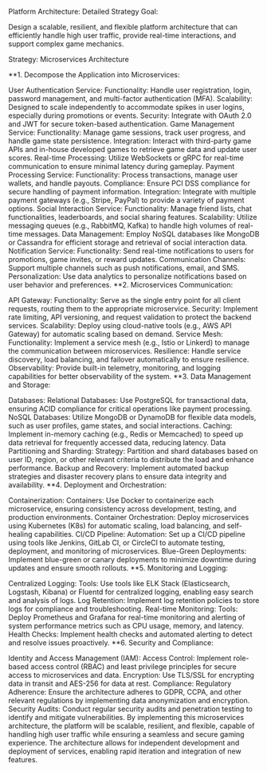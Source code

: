
Platform Architecture: Detailed Strategy
Goal:

Design a scalable, resilient, and flexible platform architecture that can efficiently handle high user traffic, provide real-time interactions, and support complex game mechanics.

Strategy: Microservices Architecture

**1. Decompose the Application into Microservices:

User Authentication Service:
Functionality: Handle user registration, login, password management, and multi-factor authentication (MFA).
Scalability: Designed to scale independently to accommodate spikes in user logins, especially during promotions or events.
Security: Integrate with OAuth 2.0 and JWT for secure token-based authentication.
Game Management Service:
Functionality: Manage game sessions, track user progress, and handle game state persistence.
Integration: Interact with third-party game APIs and in-house developed games to retrieve game data and update user scores.
Real-time Processing: Utilize WebSockets or gRPC for real-time communication to ensure minimal latency during gameplay.
Payment Processing Service:
Functionality: Process transactions, manage user wallets, and handle payouts.
Compliance: Ensure PCI DSS compliance for secure handling of payment information.
Integration: Integrate with multiple payment gateways (e.g., Stripe, PayPal) to provide a variety of payment options.
Social Interaction Service:
Functionality: Manage friend lists, chat functionalities, leaderboards, and social sharing features.
Scalability: Utilize messaging queues (e.g., RabbitMQ, Kafka) to handle high volumes of real-time messages.
Data Management: Employ NoSQL databases like MongoDB or Cassandra for efficient storage and retrieval of social interaction data.
Notification Service:
Functionality: Send real-time notifications to users for promotions, game invites, or reward updates.
Communication Channels: Support multiple channels such as push notifications, email, and SMS.
Personalization: Use data analytics to personalize notifications based on user behavior and preferences.
**2. Microservices Communication:

API Gateway:
Functionality: Serve as the single entry point for all client requests, routing them to the appropriate microservice.
Security: Implement rate limiting, API versioning, and request validation to protect the backend services.
Scalability: Deploy using cloud-native tools (e.g., AWS API Gateway) for automatic scaling based on demand.
Service Mesh:
Functionality: Implement a service mesh (e.g., Istio or Linkerd) to manage the communication between microservices.
Resilience: Handle service discovery, load balancing, and failover automatically to ensure resilience.
Observability: Provide built-in telemetry, monitoring, and logging capabilities for better observability of the system.
**3. Data Management and Storage:

Databases:
Relational Databases: Use PostgreSQL for transactional data, ensuring ACID compliance for critical operations like payment processing.
NoSQL Databases: Utilize MongoDB or DynamoDB for flexible data models, such as user profiles, game states, and social interactions.
Caching: Implement in-memory caching (e.g., Redis or Memcached) to speed up data retrieval for frequently accessed data, reducing latency.
Data Partitioning and Sharding:
Strategy: Partition and shard databases based on user ID, region, or other relevant criteria to distribute the load and enhance performance.
Backup and Recovery: Implement automated backup strategies and disaster recovery plans to ensure data integrity and availability.
**4. Deployment and Orchestration:

Containerization:
Containers: Use Docker to containerize each microservice, ensuring consistency across development, testing, and production environments.
Container Orchestration: Deploy microservices using Kubernetes (K8s) for automatic scaling, load balancing, and self-healing capabilities.
CI/CD Pipeline:
Automation: Set up a CI/CD pipeline using tools like Jenkins, GitLab CI, or CircleCI to automate testing, deployment, and monitoring of microservices.
Blue-Green Deployments: Implement blue-green or canary deployments to minimize downtime during updates and ensure smooth rollouts.
**5. Monitoring and Logging:

Centralized Logging:
Tools: Use tools like ELK Stack (Elasticsearch, Logstash, Kibana) or Fluentd for centralized logging, enabling easy search and analysis of logs.
Log Retention: Implement log retention policies to store logs for compliance and troubleshooting.
Real-time Monitoring:
Tools: Deploy Prometheus and Grafana for real-time monitoring and alerting of system performance metrics such as CPU usage, memory, and latency.
Health Checks: Implement health checks and automated alerting to detect and resolve issues proactively.
**6. Security and Compliance:

Identity and Access Management (IAM):
Access Control: Implement role-based access control (RBAC) and least privilege principles for secure access to microservices and data.
Encryption: Use TLS/SSL for encrypting data in transit and AES-256 for data at rest.
Compliance:
Regulatory Adherence: Ensure the architecture adheres to GDPR, CCPA, and other relevant regulations by implementing data anonymization and encryption.
Security Audits: Conduct regular security audits and penetration testing to identify and mitigate vulnerabilities.
By implementing this microservices architecture, the platform will be scalable, resilient, and flexible, capable of handling high user traffic while ensuring a seamless and secure gaming experience. The architecture allows for independent development and deployment of services, enabling rapid iteration and integration of new features.
